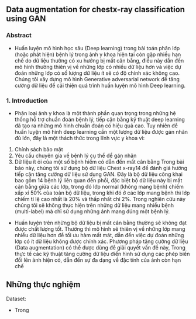 

## Data augmentation for chestx-ray classification using GAN

### Abstract
- Huấn luyện mô hình học sâu (Deep learning) trong bài toán phân lớp (hoặc phát hiện) bệnh lý trong ảnh y khoa hiện tại còn gặp nhiều hạn chế do dữ liệu thường có xu hướng bị mất cân bằng, điều này dẫn đến mô hình thường thiên vị về những lớp có nhiều dữ liệu hơn và việc dự đoán những lớp có số lượng dữ liệu ít sẽ có độ chính xác không cao. Chúng tôi xây dựng mô hình Generative adversarial network để tăng cường dữ liệu để cải thiện quá trình huấn luyện mô hình Deep learning.

### 1. Introduction
- Phân loại ảnh y khoa là một thành phần quan trọng trong những hệ thống hỗ trợ chuẩn đoán bệnh lý, tiếp cận bằng kỹ thuật deep learning đã tạo ra những mô hình chuẩn đoán có hiệu quả cao. Tuy nhiên để huấn luyện mô hình deep learning cần một lượng dữ liệu được gán nhãn đủ lớn, đây là một thách thức trong lĩnh vực y khoa vì:
1) Chính sách bảo mật
2) Yêu cầu chuyên gia về bệnh lý cụ thể để gán nhãn
3) Dữ liệu ít ỏi của một số bệnh hiếm có dẫn đến mất cân bằng
Trong bài báo này, chúng tôi sử dụng bộ dữ liệu Chest x-ray14 để đánh giá hướng tiếp cận tăng cường dữ liệu sử dụng GAN. Đây là bộ dữ liệu công khai bao gồm 14 bệnh lý liên quan đến phổi, đặc biệt bộ dữ liệu này bị mất cân bằng giữa các lớp, trong đó lớp normal (không mang bệnh) chiếm xấp xỉ 50% của toàn bộ dữ liệu, trong khi đó ở các lớp mang bệnh thì lớp chiếm tỉ lệ cao nhất là 20% và thấp nhất chỉ 2%. Trong nghiên cứu này chúng tôi sẽ không thực hiện trên những dữ liệu mang nhiều bệnh (multi-label) mà chỉ sử dụng những ảnh mang đúng một bệnh lý.

- Huấn luyện trên những bộ dữ liệu bị mất cân bằng thường sẽ không đạt được chất lượng tốt. Thường thì mô hình sẽ thiên vị về những lớp mang nhiều dữ liệu hơn để tối ưu hàm mất mát, dẫn đến việc dự đoán những lớp có ít dữ liệu không được chính xác. Phương pháp tăng cường dữ liệu (Data augmentation) có thể được dùng để giải quyết vấn đề này, Trong thực tế các kỹ thuật tăng cường dữ liệu điển hình sử dụng các phép biến đổi lên ảnh hiện có, dẫn đến sự đa dạng về đặc tính của ảnh còn hạn chế
## Những thực nghiệm

Dataset:
 + Trong